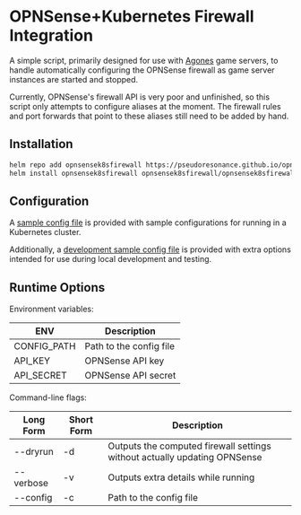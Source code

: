 # OPNSense+Kubernetes Firewall Integration

A simple script, primarily designed for use with [Agones](https://agones.dev/) game servers, to handle automatically configuring the OPNSense firewall as game server instances are started and stopped.

Currently, OPNSense's firewall API is very poor and unfinished, so this script only attempts to configure aliases at the moment. The firewall rules and port forwards that point to these aliases still need to be added by hand.

## Installation

```sh
helm repo add opnsensek8sfirewall https://pseudoresonance.github.io/opnsensek8sfirewall/
helm install opnsensek8sfirewall opnsensek8sfirewall/opnsensek8sfirewall
```

## Configuration

A [sample config file](config.sample.json) is provided with sample configurations for running in a Kubernetes cluster.

Additionally, a [development sample config file](config.sample.dev.json) is provided with extra options intended for use during local development and testing.

## Runtime Options

Environment variables:

| ENV | Description |
| -- | -- |
| CONFIG_PATH | Path to the config file |
| API_KEY | OPNSense API key |
| API_SECRET | OPNSense API secret |

Command-line flags:

| Long Form | Short Form | Description |
| -- | -- | -- |
| --dryrun | -d | Outputs the computed firewall settings without actually updating OPNSense |
| --verbose | -v | Outputs extra details while running |
| --config | -c | Path to the config file |
